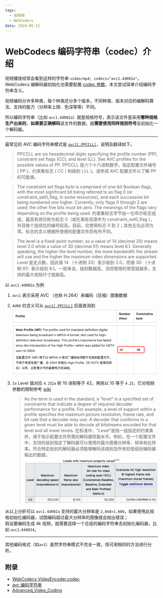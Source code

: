 ```yaml
---
tags:
  - 音视频
  - WebCodecs
date: 2024-05-11
---
```


# WebCodecs 编码字符串（codec）介绍

视频播放经常会看到这样的字符串 `video/mp4; codecs="avc1.4d002a"`，WebCodecs 编解码器初始化也需要配置 [codec 参数][1]，本文尝试简单介绍编码字符串含义。

视频编码分许多种类，每个种类还分多个版本，不同种类、版本对应的编解码算法、支持的能力（分辨率上限、色深等等）不同。

所以编码字符串（比如 `avc1.4d002a`）就是规格符号，表示该文件是采用**哪种规格生产出来的**，**如果要正确解码**该文件的数据，就**需要使用同样规则符号**去初始化一个解码器。

---

最常见的 AVC 编码字符串模式是 [`avc1[.PPCCLL]`][2]，说明及翻译如下。

> PPCCLL are six hexadecimal digits specifying the profile number (PP), constraint set flags (CC), and level (LL). See AVC profiles for the possible values of PP.
> PPCCLL 是六个十六进制数字，指定配置文件编号 ( PP )、约束集标志 ( CC ) 和级别 ( LL )。请参阅 AVC 配置文件以了解 PP 的可能值。

> The constraint set flags byte is comprised of one-bit Boolean flags, with the most significant bit being referred to as flag 0 (or constraint_set0_flag, in some resources), and each successive bit being numbered one higher. Currently, only flags 0 through 2 are used; the other five bits must be zero. The meanings of the flags vary depending on the profile being used.
> 约束集标志字节由一位布尔标志组成，最高有效位称为标志 0（或在某些资源中为 constraint_set0_flag ），并且每个连续位的编号较高。目前，仅使用标志 0 到 2；其他五位必须为零。标志的含义根据所使用的配置文件而有所不同。

> The level is a fixed-point number, so a value of 14 (decimal 20) means level 2.0 while a value of 3D (decimal 61) means level 6.1. Generally speaking, the higher the level number, the more bandwidth the stream will use and the higher the maximum video dimensions are supported.
> Level 是定点数，因此值 14 （十进制 20）表示级别 2.0，而值 3D （十进制 61）表示级别 6.1。一般来说，级别数越高，流将使用的带宽就越多，支持的最大视频尺寸就越高。

以 `avc1.4d002a` 为例

1. `avc1` 表示采用 AVC （也称 H.264）来编码（压缩）图像数据
2. `4d00` 的含义可从 [`avc1[.PPCCLL]`][2] 后面查询到
   ![](./4d00.png)

3. `2a` Level 值对应 `4.2`(`2a` 转 10 进制等于 42，再除以 10 等于 `4.2`)，它对视频参数的限制参考 [wiki][3]
   > As the term is used in the standard, a "level" is a specified set of constraints that indicate a degree of required decoder performance for a profile. For example, a level of support within a profile specifies the maximum picture resolution, frame rate, and bit rate that a decoder may use. A decoder that conforms to a given level must be able to decode all bitstreams encoded for that level and all lower levels.
   > 在标准中，"Level"是指一组指定的约束条件，用于指示配置文件所需的解码器性能水平。例如，在一个配置文件中，支持的级别指定了解码器可以使用的最大图像分辨率、帧率和比特率。符合特定级别的解码器必须能够解码该级别及所有较低级别编码器输出的数据。
   > ![](./level.png)

从以上分析可以 `avc1.4d002a` 支持的最大分辨率是 `2,048×1,080`，如果使用此规格初始化编码器，试图编码超过最大分辨率的图像就会抛出错误；  
假设要编码生成 4k 视频，就需要选择一个合适的编码字符串去初始化编码器，比如 `avc1.640034`。

---

其他编码格式（如`av1`）虽然字符串模式不完全一致，但可用相同的方法进行分析。

## 附录

- [WebCodecs VideoEncoder.codec][1]
- [avc 编码字符串][2]
- [Advanced_Video_Coding][3]

[1]: https://developer.mozilla.org/en-US/docs/Web/API/VideoEncoder/configure#codec
[2]: https://developer.mozilla.org/en-US/docs/Web/Media/Formats/codecs_parameter#avc1.ppccll
[3]: https://en.wikipedia.org/wiki/Advanced_Video_Coding
